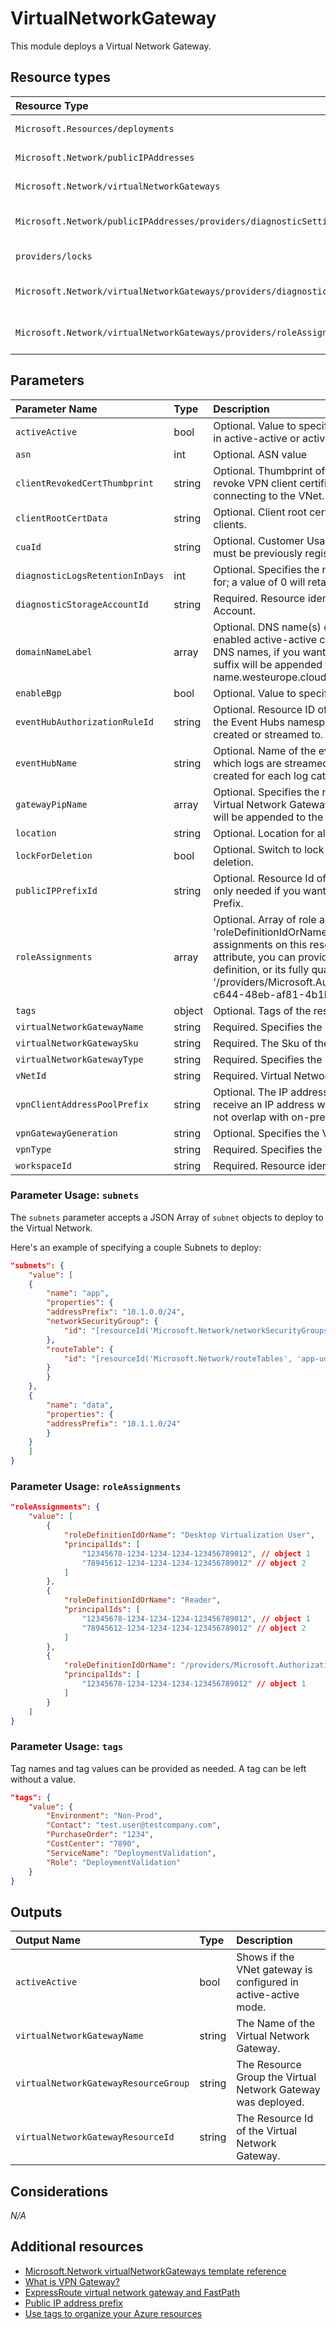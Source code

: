 # VirtualNetworkGateway

This module deploys a Virtual Network Gateway.


## Resource types

|Resource Type|ApiVersion|
|:--|:--|
|`Microsoft.Resources/deployments`|2018-02-01|
|`Microsoft.Network/publicIPAddresses`|2020-08-01|
|`Microsoft.Network/virtualNetworkGateways`|2020-08-01|
|`Microsoft.Network/publicIPAddresses/providers/diagnosticSettings`|2017-05-01-preview|
|`providers/locks`|2016-09-01|
|`Microsoft.Network/virtualNetworkGateways/providers/diagnosticSettings`|2017-05-01-preview|
|`Microsoft.Network/virtualNetworkGateways/providers/roleAssignments`|2018-09-01-preview|

## Parameters

| Parameter Name | Type | Description | DefaultValue | Possible values |
| :-- | :-- | :-- | :-- | :-- |
| `activeActive` | bool | Optional. Value to specify if the Gateway should be deployed in active-active or active-passive configuration | True |  |
| `asn` | int | Optional. ASN value | 65815 |  |
| `clientRevokedCertThumbprint` | string | Optional. Thumbprint of the revoked certificate. This would revoke VPN client certificates matching this thumbprint from connecting to the VNet. |  |  |
| `clientRootCertData` | string | Optional. Client root certificate data used to authenticate VPN clients. |  |  |
| `cuaId` | string | Optional. Customer Usage Attribution id (GUID). This GUID must be previously registered |  |  |
| `diagnosticLogsRetentionInDays` | int | Optional. Specifies the number of days that logs will be kept for; a value of 0 will retain data indefinitely. | 365 |  |
| `diagnosticStorageAccountId` | string | Required. Resource identifier of the Diagnostic Storage Account. |  |  |
| `domainNameLabel` | array | Optional. DNS name(s) of the Public IP resource(s). If you enabled active-active configuration, you need to provide 2 DNS names, if you want to use this feature. A region specific suffix will be appended to it, e.g.: your-DNS-name.westeurope.cloudapp.azure.com | System.Object[] |  |
| `enableBgp` | bool | Optional. Value to specify if BGP is enabled or not | True |  |
| `eventHubAuthorizationRuleId` | string | Optional. Resource ID of the event hub authorization rule for the Event Hubs namespace in which the event hub should be created or streamed to. |  |  |
| `eventHubName` | string | Optional. Name of the event hub within the namespace to which logs are streamed. Without this, an event hub is created for each log category. |  |  |
| `gatewayPipName` | array | Optional. Specifies the name of the Public IP used by the Virtual Network Gateway. If it's not provided, a '-pip' suffix will be appended to the gateway's name. |  |  |
| `location` | string | Optional. Location for all resources. | [resourceGroup().location] |  |
| `lockForDeletion` | bool | Optional. Switch to lock Virtual Network Gateway from deletion. | False |  |
| `publicIPPrefixId` | string | Optional. Resource Id of the Public IP Prefix object. This is only needed if you want your Public IPs created in a PIP Prefix. |  |  |
| `roleAssignments` | array | Optional. Array of role assignment objects that contain the 'roleDefinitionIdOrName' and 'principalId' to define RBAC role assignments on this resource. In the roleDefinitionIdOrName attribute, you can provide either the display name of the role definition, or its fully qualified ID in the following format: '/providers/Microsoft.Authorization/roleDefinitions/c2f4ef07-c644-48eb-af81-4b1b4947fb11' | System.Object[] |  |
| `tags` | object | Optional. Tags of the resource. |  |  |
| `virtualNetworkGatewayName` | string | Required. Specifies the Virtual Network Gateway name. |  |  |
| `virtualNetworkGatewaySku` | string | Required. The Sku of the Gateway. |  | System.Object[] |
| `virtualNetworkGatewayType` | string | Required. Specifies the gateway type. E.g. VPN, ExpressRoute |  | System.Object[] | 
| `vNetId` | string | Required. Virtual Network resource Id |  |  |
| `vpnClientAddressPoolPrefix` | string | Optional. The IP address range from which VPN clients will receive an IP address when connected. Range specified must not overlap with on-premise network. |  |  |
| `vpnGatewayGeneration` | string | Optional. Specifies the VPN GW generation. | Generation1 | System.Object[] |
| `vpnType` | string | Required. Specifies the VPN type | RouteBased | System.Object[] |
| `workspaceId` | string | Required. Resource identifier of Log Analytics. |  |  |

### Parameter Usage: `subnets`

The `subnets` parameter accepts a JSON Array of `subnet` objects to deploy to the Virtual Network.

Here's an example of specifying a couple Subnets to deploy:

```json
"subnets": {
    "value": [
    {
        "name": "app",
        "properties": {
        "addressPrefix": "10.1.0.0/24",
        "networkSecurityGroup": {
            "id": "[resourceId('Microsoft.Network/networkSecurityGroups', 'app-nsg')]"
        },
        "routeTable": {
            "id": "[resourceId('Microsoft.Network/routeTables', 'app-udr')]"
        }
        }
    },
    {
        "name": "data",
        "properties": {
        "addressPrefix": "10.1.1.0/24"
        }
    }
    ]
}
```

### Parameter Usage: `roleAssignments`

```json
"roleAssignments": {
    "value": [
        {
            "roleDefinitionIdOrName": "Desktop Virtualization User",
            "principalIds": [
                "12345678-1234-1234-1234-123456789012", // object 1
                "78945612-1234-1234-1234-123456789012" // object 2
            ]
        },
        {
            "roleDefinitionIdOrName": "Reader",
            "principalIds": [
                "12345678-1234-1234-1234-123456789012", // object 1
                "78945612-1234-1234-1234-123456789012" // object 2
            ]
        },
        {
            "roleDefinitionIdOrName": "/providers/Microsoft.Authorization/roleDefinitions/c2f4ef07-c644-48eb-af81-4b1b4947fb11",
            "principalIds": [
                "12345678-1234-1234-1234-123456789012" // object 1
            ]
        }
    ]
}
```

### Parameter Usage: `tags`

Tag names and tag values can be provided as needed. A tag can be left without a value.

```json
"tags": {
    "value": {
        "Environment": "Non-Prod",
        "Contact": "test.user@testcompany.com",
        "PurchaseOrder": "1234",
        "CostCenter": "7890",
        "ServiceName": "DeploymentValidation",
        "Role": "DeploymentValidation"
    }
}
```

## Outputs

| Output Name | Type | Description |
| :-- | :-- | :-- |
| `activeActive` | bool | Shows if the VNet gateway is configured in active-active mode. |
| `virtualNetworkGatewayName` | string | The Name of the Virtual Network Gateway. |
| `virtualNetworkGatewayResourceGroup` | string | The Resource Group the Virtual Network Gateway was deployed. |
| `virtualNetworkGatewayResourceId` | string | The Resource Id of the Virtual Network Gateway. |

## Considerations

*N/A*

## Additional resources

- [Microsoft.Network virtualNetworkGateways template reference](https://docs.microsoft.com/en-us/azure/templates/microsoft.network/2018-11-01/virtualnetworkgateways)
- [What is VPN Gateway?](https://docs.microsoft.com/en-us/azure/vpn-gateway/vpn-gateway-about-vpngateways)
- [ExpressRoute virtual network gateway and FastPath](https://docs.microsoft.com/en-us/azure/expressroute/expressroute-about-virtual-network-gateways)
- [Public IP address prefix](https://docs.microsoft.com/en-us/azure/virtual-network/public-ip-address-prefix)
- [Use tags to organize your Azure resources](https://docs.microsoft.com/en-us/azure/azure-resource-manager/resource-group-using-tags)
